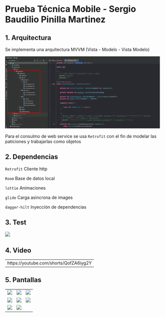 # Prueba Técnica Mobile - Sergio Baudilio Pinilla Martinez 

## 1. Arquitectura
Se implementa una arquitectura MVVM (Vista - Modelo - Vista Modelo)

<img src="https://github.com/sbpinilla/catbreeds/blob/master/img/code.png" width="600">

Para el consulmo de web service se usa ```Retrofit``` con el fin de modelar las paticiones y trabajarlas como objetos 

## 2. Dependencias 
```Retrofit``` Cliente http

```Room``` Base de datos local 

```lottie``` Animaciones

```glide``` Carga asincrona de images 

```dagger-hilt``` Inyección de dependencias

## 3. Test 

<img src="https://github.com/sbpinilla/catbreeds/blob/master/img/test.png" width="600">

## 4. Video
<table>
  <tr>
  <td>
   https://youtube.com/shorts/QofZA6iyg2Y
  </td>
</tr>
</table>

## 5. Pantallas
<table>
  <tr>
  <td>
  <img src="https://github.com/sbpinilla/catbreeds/blob/master/img/deviceLogo.png" width="200">
  </td>
   <td>
  <img src="https://github.com/sbpinilla/catbreeds/blob/master/img/splash.png" width="200">
  </td>
   <td>
  <img src="https://github.com/sbpinilla/catbreeds/blob/master/img/catList.png" width="200">
  </td>
  
</tr>
<tr>
 <td>
  <img src="https://github.com/sbpinilla/catbreeds/blob/master/img/catListFilter.png" width="200">
  </td>
  <td>
  <img src="https://github.com/sbpinilla/catbreeds/blob/master/img/catListFilter2.png" width="200">
  </td>
   <td>
  <img src="https://github.com/sbpinilla/catbreeds/blob/master/img/catListFilter3.png" width="200">
  </td>
</tr>

<tr>
 <td>
  <img src="https://github.com/sbpinilla/catbreeds/blob/master/img/catDetail.png" width="200">
  </td>
  <td>
  <img src="https://github.com/sbpinilla/catbreeds/blob/master/img/catDetail2.png" width="200">
  </td>
   <td>
  
  </td>
</tr>
</table>
